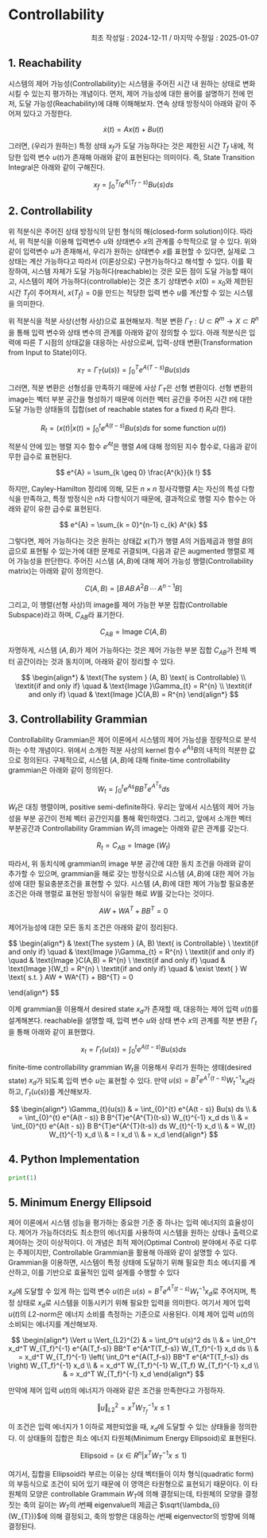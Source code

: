 # Controllability
<p align="right">
최초 작성일 : 2024-12-11 / 마지막 수정일 : 2025-01-07
</p>

## 1. Reachability
시스템의 제어 가능성(Controllability)는 시스템을 주어진 시간 내 원하는 상태로 변화시킬 수 있는지 평가하는 개념이다. 먼저, 제어 가능성에 대한 용어를 설명하기 전에 먼저, 도달 가능성(Reachability)에 대해 이해해보자. 연속 상태 방정식이 아래와 같이 주어져 있다고 가정한다.

$$ \dot{x}(t) = Ax(t) + Bu(t) $$

그러면, (우리가 원하는) 특정 상태 $x_{f}$가 도달 가능하다는 것은 제한된 시간 $T_{f}$ 내에, 적당한 입력 변수 $u(t)$가 존재해 아래와 같이 표현된다는 의미이다. 즉, State Transition Integral은 아래와 같이 구해진다.

$$ x_{f} = \int_{0}^{T_{f}} e^{A(T_{f} - s)} Bu(s) ds $$

## 2. Controllability

위 적분식은 주어진 상태 방정식의 닫힌 형식의 해(closed-form solution)이다. 따라서, 위 적분식을 이용해 입력변수 $u$와 상태변수 $x$의 관계를 수학적으로 알 수 있다. 위와 같이 입력변수 $u$가 존재해서, 우리가 원하는 상태변수 $x$를 표현할 수 있다면, 실제로 그 상태는 계산 가능하다고 따라서 (이론상으로) 구현가능하다고 해석할 수 있다. 이를 확장하여, 시스템 자체가 도달 가능하다(reachable)는 것은 모든 점이 도달 가능할 때이고, 시스템이 제어 가능하다(controllable)는 것은 초기 상태변수 $x(0) = x_{0}$와 제한된 시간 $T_{f}$이 주어져서, $x(T_{f}) = 0$을 만드는 적당한 입력 변수 $u$를 계산할 수 있는 시스템을 의미한다.

위 적분식을 적분 사상(선형 사상)으로 표현해보자. 적분 변환 $\Gamma_{T} : U \subset R^{m} \rightarrow X \subset R^{n}$을 통해 입력 변수와 상태 변수의 관계를 아래와 같이 정의할 수 있다. 아래 적분식은 입력에 따른 $T$ 시점의 상태값을 대응하는 사상으로써, 입력-상태 변환(Transformation from Input to State)이다.

$$ x_{T} = \Gamma_{T}(u(s)) = \int_{0}^{T} e^{A(T - s)} Bu(s) ds $$

그러면, 적분 변환은 선형성을 만족하기 때문에 사상 $\Gamma_{T}$은 선형 변환이다. 선형 변환의 image는 벡터 부분 공간을 형성하기 때문에 이러한 벡터 공간을 주어진 시간 $t$에 대한 도달 가능한 상태들의 집합(set of reachable states for a fixed $t$) $R_{t}$라 한다.


$$
R_{t} = ( x(t) | x(t) = \int_{0}^{t} e^{A(t - s)} Bu(s) ds \text{ for some function } u(t) )
$$

적분식 안에 있는 행렬 지수 함수 $e^{At}$은 행렬 $A$에 대해 정의된 지수 함수로, 다음과 같이 무한 급수로 표현된다.

$$ e^{A} = \sum_{k \geq 0} \frac{A^{k}}{k !} $$

하지만, Cayley-Hamilton 정리에 의해, 모든 $n \times n$ 정사각행렬 $A$는 자신의 특성 다항식을 만족하고, 특정 방정식은 n차 다항식이기 때문에, 결과적으로 행렬 지수 함수는 아래와 같이 유한 급수로 표현된다.

$$ e^{A} = \sum_{k = 0}^{n-1} c_{k} A^{k}  $$

그렇다면, 제어 가능하다는 것은 원하는 상태값 $x(T)$가 행렬 $A$의 거듭제곱과 행렬 $B$의 곱으로 표현될 수 있는가에 대한 문제로 귀결되며, 다음과 같은 augmented 행렬로 제어 가능성을 판단한다. 주어진 시스템 $(A, B)$에 대해 제어 가능성 행렬(Controllability matrix)는 아래와 같이 정의한다.

$$ C(A, B) = \left[B \, AB \, A^{2}B \, \cdots \, A^{n-1}B \right] $$

그리고, 이 행렬(선형 사상)의 image를 제어 가능한 부분 집합(Controllable Subspace)라고 하며, $C_{AB}$라 표기한다.

$$ C_{AB} = \text{Image }C(A, B) $$

자명하게, 시스템 $(A, B)$가 제어 가능하다는 것은 제어 가능한 부분 집합 $C_{AB}$가 전체 벡터 공간이라는 것과 동치이며, 아래와 같이 정리할 수 있다.

$$
\begin{align*}
& \text{The system } (A, B) \text{ is Controllable} \\
\textit{if and only if} \quad & \text{Image }\Gamma_{t} = R^{n} \\
\textit{if and only if} \quad & \text{Image }C(A,B) = R^{n} 
\end{align*}
$$


## 3. Controllability Grammian

Controllability Grammian은 제어 이론에서 시스템의 제어 가능성을 정량적으로 분석하는 수학 개념이다. 위에서 소개한 적분 사상의 kernel 함수 $e^{As}B$의 내적의 적분한 값으로 정의된다. 구체적으로, 시스템 $(A,B)$에 대해 finite-time controllability grammian은 아래와 같이 정의된다.

$$
W_{t} = \int_{0}^{t} e^{As} B B^{T} e^{A^{T}s} ds
$$

$W_{t}$은 대칭 행렬이며, positive semi-definite하다. 우리는 앞에서 시스템의 제어 가능성을 부분 공간이 전체 벡터 공간인지를 통해 확인하였다. 그리고, 앞에서 소개한 벡터 부분공간과 Controllability Grammian $W_{t}$의 image는 아래와 같은 관계를 갖는다.

$$
R_{t} = C_{AB} = \text{Image }(W_t)
$$ 

따라서, 위 동치식에 grammian의 image 부분 공간에 대한 동치 조건을 아래와 같이 추가할 수 있으며, grammian을 해로 갖는 방정식으로 시스템 $(A, B)$에 대한 제어 가능성에 대한 필요충분조건을 표현할 수 있다. 시스템  $(A, B)$에 대한 제어 가능할 필요충분조건은 아래 행렬로 표현된 방정식이 유일한 해로 $W$를 갖는다는 것이다.

$$
AW + WA^{T} + BB^{T} = 0
$$

제어가능성에 대한 모든 동치 조건은 아래와 같이 정리된다.

$$
\begin{align*}
& \text{The system } (A, B) \text{ is Controllable} \\
\textit{if and only if} \quad & \text{Image }\Gamma_{t} = R^{n} \\
\textit{if and only if} \quad & \text{Image }C(A,B) = R^{n} \\
\textit{if and only if} \quad & \text{Image }(W_t) = R^{n} \\
\textit{if and only if} \quad & \exist \text{ } W \text{ s.t. } AW + WA^{T} + BB^{T} = 0

\end{align*}
$$


이제 grammian을 이용해서 desired state $x_{d}$가 존재할 때, 대응하는 제어 입력 $u(t)$를 설계해본다. reachable을 설명할 때, 입력 변수 $u$와 상태 변수 $x$의 관계를 적분 변환 $\Gamma_{t}$을 통해 아래와 같이 표현했다.

$$ x_{t} = \Gamma_{t}(u(s)) = \int_{0}^{t} e^{A(t - s)} Bu(s) ds $$

finite-time controllability grammian $W_{t}$을 이용해서 우리가 원하는 생태(desired state) $x_d$가 되도록 입력 변수 $u$는 표현할 수 있다. 만약 $u(s) = B^{T}e^{A^{T}(t-s)} W_{t}^{-1} x_d$라 하고, $\Gamma_{t}(u(s))$를 계산해보자.

$$
\begin{align*}
\Gamma_{t}(u(s)) & = \int_{0}^{t} e^{A(t - s)} Bu(s) ds \\
& = \int_{0}^{t} e^{A(t - s)} B B^{T}e^{A^{T}(t-s)} W_{t}^{-1} x_d ds \\
& = \int_{0}^{t} e^{A(t - s)} B B^{T}e^{A^{T}(t-s)}  ds W_{t}^{-1} x_d \\
& = W_{t} W_{t}^{-1} x_d \\
& = I x_d \\
& = x_d
\end{align*}
$$

## 4. Python Implementation

```python
print(1)
```



## 5. Minimum Energy Ellipsoid

제어 이론에서 시스템 성능을 평가하는 중요한 기준 중 하나는 입력 에너지의 효율성이다. 제어가 가능하더라도 최소한의 에너지를 사용하여 시스템을 원하는 상태나 출력으로 제어하는 것이 이상적이다. 이 개념은 최적 제어(Optimal Control) 분야에서 주로 다루는 주제이지만, Controllable Grammian을 활용해 아래와 같이 설명할 수 있다. Grammian을 이용하면, 시스템이 특정 상태에 도달하기 위해 필요한 최소 에너지를 계산하고, 이를 기반으로 효율적인 입력 설계를 수행할 수 있다

$x_d$에 도달할 수 있게 하는 입력 변수 $u(t)$은 $u(s) = B^{T}e^{A^{T}(t-s)} W_{t}^{-1} x_d$로 주어지며, 특정 상태로 $x_{d}$로 시스템을 이동시키기 위해 필요한 입력을 의미한다. 여기서 제어 입력 $u(t)$의 $L2$-norm은 에너지 소비를 측정하는 기준으로 사용된다. 이제 제어 입력 $u(t)$의 소비되는 에너지를 계산해보자.

$$
\begin{align*}
\Vert u \Vert_{L2}^{2} & = \int_0^t u(s)^2 ds \\ 
& = \int_0^t x_d^T W_{T_f}^{-1} e^{A(T_f-s)} BB^T e^{A^T(T_f-s)} W_{T_f}^{-1} x_d ds \\
& = x_d^T W_{T_f}^{-1} \left( \int_0^t e^{A(T_f-s)} BB^T e^{A^T(T_f-s)} ds \right) W_{T_f}^{-1} x_d \\
& = x_d^T W_{T_f}^{-1} W_{T_f} W_{T_f}^{-1} x_d \\
& = x_d^T W_{T_f}^{-1} x_d
\end{align*}
$$

만약에 제어 입력 $u(t)$의 에너지가 아래와 같은 조건을 만족한다고 가정하자.

$$
\Vert u \Vert_{L2}^{2} = x^T W_{T_f}^{-1} x \leq 1
$$

이 조건은 입력 에너지가 $1$ 이하로 제한되었을 때, $x_{d}$에 도달할 수 있는 상태들을 정의한다. 이 상태들의 집합은 최소 에너지 타원체(Minimum Energy Ellipsoid)로 표현된다.

$$
\text{Ellipsoid} = ( x \in R^{n} | x^{T}W_{T}^{-1}x \leq 1 )
$$

여기서, 집합을 Ellipsoid라 부르는 이유는 상태 벡터들이 이차 형식(quadratic form)의 부등식으로 조건이 되어 있기 때문에 이 영역은 타원형으로 표현되기 때문이다. 이 타원체의 모양은 controllable Grammain $W_{T}$에 의해 결정되는데, 타원체의 모양을 결정 짓는 축의 길이는 $W_{T}$의 $i$번째 eigenvalue의 제곱근 $\sqrt{\lambda_{i}(W_{T})}$에 의해 결정되고, 축의 방향은 대응하는 $i$번째 eigenvector의 방향에 의해 결정된다.
